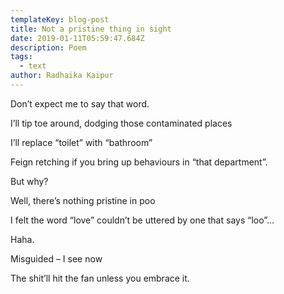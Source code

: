 ```yaml
---
templateKey: blog-post
title: Not a pristine thing in sight
date: 2019-01-11T05:59:47.684Z
description: Poem
tags:
  - text
author: Radhaika Kaipur
---
```

Don’t expect me to say that word. 

I’ll tip toe around, dodging those contaminated places 

I’ll replace “toilet” with “bathroom” 

Feign retching if you bring up behaviours in “that department”. 



But why? 

Well, there’s nothing pristine in poo 

I felt the word “love” couldn’t be uttered by one that says “loo”... 



Haha. 

Misguided – I see now 

The shit’ll hit the fan unless you embrace it.
